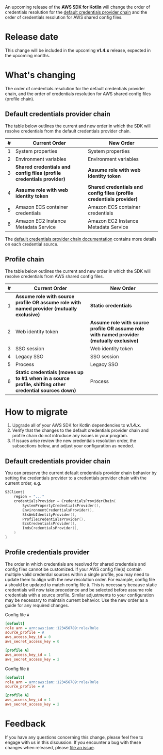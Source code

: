 An upcoming release of the **AWS SDK for Kotlin** will change the order of 
credentials resolution for the [default credentials provider chain](https://docs.aws.amazon.com/sdk-for-kotlin/latest/developer-guide/credential-providers.html#default-credential-provider-chain)
and the order of credentials resolution for AWS shared config files.

# Release date

This change will be included in the upcoming **v1.4.x** release, expected in the 
upcoming months.

# What's changing

The order of credentials resolution for the default credentials provider chain,
and the order of credentials resolution for AWS shared config files (profile chain). 

## Default credentials provider chain

The table below outlines the current and new order in which the SDK will
resolve credentials from the default credentials provider chain.

| # | Current Order                                                          | New Order                                                              |
|---|------------------------------------------------------------------------|------------------------------------------------------------------------|
| 1 | System properties                                                      | System properties                                                      |
| 2 | Environment variables                                                  | Environment variables                                                  |
| 3 | **Shared credentials and config files (profile credentials provider)** | **Assume role with web identity token**                                |
| 4 | **Assume role with web identity token**                                | **Shared credentials and config files (profile credentials provider)** |
| 5 | Amazon ECS container credentials                                       | Amazon ECS container credentials                                       |
| 6 | Amazon EC2 Instance Metadata Service                                   | Amazon EC2 Instance Metadata Service                                   |

The [default credentials provider chain documentation](https://docs.aws.amazon.com/sdk-for-kotlin/latest/developer-guide/credential-providers.html#default-credential-provider-chain) 
contains more details on each credential source.

## Profile chain

The table below outlines the current and new order in which the SDK will 
resolve credentials from AWS shared config files.

| # | Current Order                                                                                            | New Order                                                                                   |
|---|----------------------------------------------------------------------------------------------------------|---------------------------------------------------------------------------------------------|
| 1 | **Assume role with source profile OR assume role with named provider (mutually exclusive)**              | **Static credentials**                                                                      |
| 2 | Web identity token                                                                                       | **Assume role with source profile OR assume role with named provider (mutually exclusive)** |
| 3 | SSO session                                                                                              | Web identity token                                                                          |
| 4 | Legacy SSO                                                                                               | SSO session                                                                                 |
| 5 | Process                                                                                                  | Legacy SSO                                                                                  |
| 6 | **Static credentials (moves up to #1 when in a source profile, shifting other credential sources down)** | Process                                                                                     |

# How to migrate

1. Upgrade all of your AWS SDK for Kotlin dependencies to **v.1.4.x**.
2. Verify that the changes to the default credentials provider chain and profile chain do not introduce any issues in your program.
3. If issues arise review the new credentials resolution order, the subsections below, and adjust your configuration as needed.

## Default credentials provider chain

You can preserve the current default credentials provider chain behavior by setting
the credentials provider to a credentials provider chain with the current order, e.g.

```kotlin
S3Client{
    region = "..."
    credentialsProvider = CredentialsProviderChain(
        SystemPropertyCredentialsProvider(),
        EnvironmentCredentialsProvider(),
        StsWebIdentityProvider(),
        ProfileCredentialsProvider(),
        EcsCredentialsProvider(),
        ImdsCredentialsProvider(),
    )
}
```

## Profile credentials provider

The order in which credentials are resolved for shared credentials and config 
files cannot be customized. If your AWS config file(s) contain multiple valid 
credential sources within a single profile, you may need to update them to align 
with the new resolution order. For example, config file `A` should be updated to 
match config file `B`. This is necessary because static credentials will now 
take precedence and be selected before assume role credentials with a source profile. 
Similar adjustments to your configuration may be necessary to maintain current
behavior. Use the new order as a guide for any required changes.

Config file `A`
```ini
[default]
role_arn = arn:aws:iam::123456789:role/Role
source_profile = A
aws_access_key_id = 0
aws_secret_access_key = 0

[profile A]
aws_access_key_id = 1
aws_secret_access_key = 2
```

Config file `B`
```ini
[default]
role_arn = arn:aws:iam::123456789:role/Role
source_profile = A

[profile A]
aws_access_key_id = 1
aws_secret_access_key = 2
```

# Feedback

If you have any questions concerning this change, please feel free to engage 
with us in this discussion. If you encounter a bug with these changes when 
released, please [file an issue](https://github.com/awslabs/aws-sdk-kotlin/issues/new/choose).